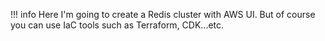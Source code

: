 !!! info
    Here I'm going to create a Redis cluster with AWS UI. But of course you can use IaC tools such as Terraform, CDK...etc.
